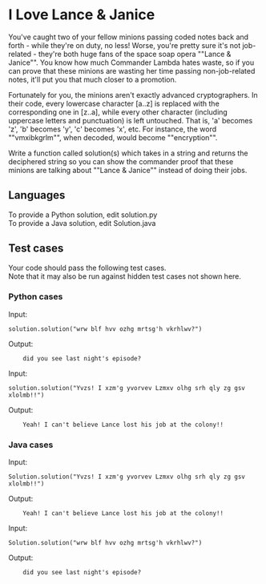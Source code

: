 # I Love Lance & Janice

You've caught two of your fellow minions passing coded notes back and forth - while they're on duty, no less! Worse, you're pretty sure it's not job-related - they're both huge fans of the space soap opera ""Lance & Janice"". You know how much Commander Lambda hates waste, so if you can prove that these minions are wasting her time passing non-job-related notes, it'll put you that much closer to a promotion.  
  
Fortunately for you, the minions aren't exactly advanced cryptographers. In their code, every lowercase character [a..z] is replaced with the corresponding one in [z..a], while every other character (including uppercase letters and punctuation) is left untouched. That is, 'a' becomes 'z', 'b' becomes 'y', 'c' becomes 'x', etc. For instance, the word ""vmxibkgrlm"", when decoded, would become ""encryption"".  
  
Write a function called solution(s) which takes in a string and returns the deciphered string so you can show the commander proof that these minions are talking about ""Lance & Janice"" instead of doing their jobs.  
  
## Languages
  

To provide a Python solution, edit solution.py  
To provide a Java solution, edit Solution.java  
  
## Test cases

Your code should pass the following test cases.  
Note that it may also be run against hidden test cases not shown here.  
  
### Python cases

Input:  
```
solution.solution("wrw blf hvv ozhg mrtsg'h vkrhlwv?")  
```
Output:  
```
    did you see last night's episode?  
```
  
Input:  
```
solution.solution("Yvzs! I xzm'g yvorvev Lzmxv olhg srh qly zg gsv xlolmb!!")  
```
Output:  
```
    Yeah! I can't believe Lance lost his job at the colony!!  
```

### Java cases 

Input:  
```
Solution.solution("Yvzs! I xzm'g yvorvev Lzmxv olhg srh qly zg gsv xlolmb!!") 
```
Output:  
```
    Yeah! I can't believe Lance lost his job at the colony!!
```
  
Input:  
```
Solution.solution("wrw blf hvv ozhg mrtsg'h vkrhlwv?")  
```
Output:  
```
    did you see last night's episode?
```
